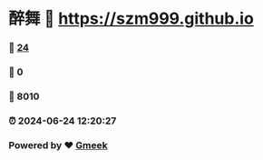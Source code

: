 # 醉舞 :link: https://szm999.github.io 
### :page_facing_up: [24](https://szm999.github.io/tag.html) 
### :speech_balloon: 0 
### :hibiscus: 8010 
### :alarm_clock: 2024-06-24 12:20:27 
### Powered by :heart: [Gmeek](https://github.com/Meekdai/Gmeek)
